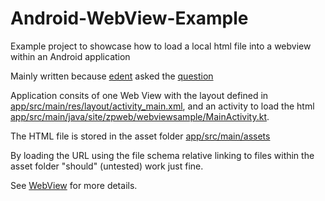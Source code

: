 # Android-WebView-Example
Example project to showcase how to load a local html file into a webview within an Android application

Mainly written because [edent](https://twitter.com/edent) asked the [question](https://twitter.com/edent/status/1566876367861563393)

Application consits of one Web View with the layout defined in [app/src/main/res/layout/activity_main.xml](https://github.com/devwithzachary/Android-WebView-Example/blob/main/app/src/main/res/layout/activity_main.xml), and an activity to load the html [app/src/main/java/site/zpweb/webviewsample/MainActivity.kt](https://github.com/devwithzachary/Android-WebView-Example/blob/main/app/src/main/java/site/zpweb/webviewsample/MainActivity.kt).

The HTML file is stored in the asset folder [app/src/main/assets](https://github.com/devwithzachary/Android-WebView-Example/tree/main/app/src/main/assets)

By loading the URL using the file schema relative linking to files within the asset folder "should" (untested) work just fine.

See [WebView](https://developer.android.com/reference/android/webkit/WebView) for more details.

